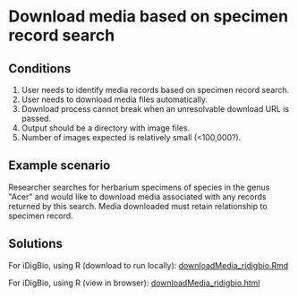 # Download media based on specimen record search

## Conditions

1. User needs to identify media records based on specimen record search.
1. User needs to download media files automatically.
1. Download process cannot break when an unresolvable download URL is passed.
1. Output should be a directory with image files.
1. Number of images expected is relatively small (<100,000?).

## Example scenario

Researcher searches for herbarium specimens of species in the genus "Acer" and would like to download media associated with any records returned by this search. Media downloaded must retain relationship to specimen record.

## Solutions

For iDigBio, using R (download to run locally): [downloadMedia_ridigbio.Rmd](https://github.com/biodiversity-specimen-data/howto-specimen-data-R/blob/master/docs/downloadMedia_ridigbio.Rmd)

For iDigBio, using R (view in browser): [downloadMedia_ridigbio.html](https://biodiversity-specimen-data.github.io/howto-specimen-data-R/downloadMedia_ridigbio.html)
